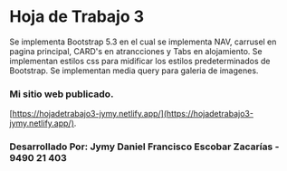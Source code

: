 # Hoja de Trabajo 3
Se implementa Bootstrap 5.3 en el cual se implementa NAV, carrusel en pagina principal, CARD's en atrancciones y Tabs en alojamiento.
Se implementan estilos css para midificar los estilos predeterminados de Bootstrap.
Se implementan media query para galeria de imagenes.

### Mi sitio web publicado.
[https://hojadetrabajo3-jymy.netlify.app/](https://hojadetrabajo3-jymy.netlify.app/).

### Desarrollado Por: Jymy Daniel Francisco Escobar Zacarías - 9490 21 403
